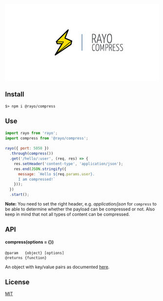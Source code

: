 <div align="center">
  <img src="https://raw.githubusercontent.com/GetRayo/Assets/master/Images/Cover_compress.png" alt="@rayo/compress" />
</div>

## Install

```
$> npm i @rayo/compress
```


## Use

```js
import rayo from 'rayo';
import compress from '@rayo/compress';

rayo({ port: 5050 })
  .through(compress())
  .get('/hello/:user', (req, res) => {
    res.setHeader('content-type', 'application/json');
    res.end(JSON.stringify({
      message: `Hello ${req.params.user}.
      I am compressed!`
    }));
  })
  .start();
```

**Note:** You need to set the right header, e.g. _application/json_ for `compress` to be able to determine whether the payload can be compressed or not. Also keep in mind that not all types of content can be compressed.


## API

#### compress(options = {})
```
@param   {object} [options]
@returns {function}
```

An object with key/value pairs as documented [here](https://nodejs.org/dist/latest-v8.x/docs/api/zlib.html#zlib_class_options).


## License

[MIT](https://github.com/GetRayo/rayo.js/blob/master/LICENSE)
